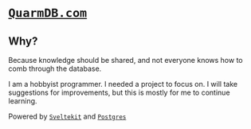 # [`QuarmDB.com`](https://www.quarmdb.com)

## Why?

Because knowledge should be shared, and not everyone knows how to comb through the database.

I am a hobbyist programmer. I needed a project to focus on. I will take suggestions for improvements, but this is mostly for me to continue learning.

Powered by [`Sveltekit`](https://kit.svelte.dev) and [`Postgres`](https://www.postgresql.com)
